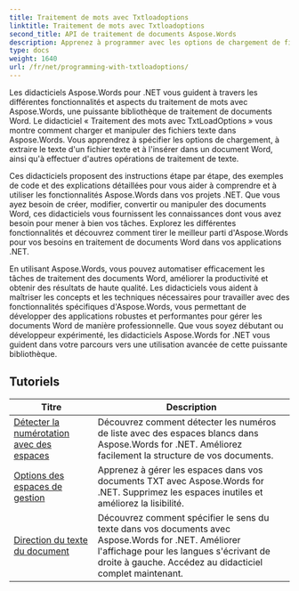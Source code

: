 ```yaml
---
title: Traitement de mots avec Txtloadoptions
linktitle: Traitement de mots avec Txtloadoptions
second_title: API de traitement de documents Aspose.Words
description: Apprenez à programmer avec les options de chargement de fichiers texte dans Aspose.Words pour .NET. Apprenez à spécifier le codage, à ignorer les caractères inconnus, à gérer les sauts de ligne et bien plus encore grâce à des didacticiels pas à pas et des exemples de code en C#.
type: docs
weight: 1640
url: /fr/net/programming-with-txtloadoptions/
---
```

Les didacticiels Aspose.Words pour .NET vous guident à travers les différentes fonctionnalités et aspects du traitement de mots avec Aspose.Words, une puissante bibliothèque de traitement de documents Word. Le didacticiel « Traitement des mots avec TxtLoadOptions » vous montre comment charger et manipuler des fichiers texte dans Aspose.Words. Vous apprendrez à spécifier les options de chargement, à extraire le texte d'un fichier texte et à l'insérer dans un document Word, ainsi qu'à effectuer d'autres opérations de traitement de texte.

Ces didacticiels proposent des instructions étape par étape, des exemples de code et des explications détaillées pour vous aider à comprendre et à utiliser les fonctionnalités Aspose.Words dans vos projets .NET. Que vous ayez besoin de créer, modifier, convertir ou manipuler des documents Word, ces didacticiels vous fournissent les connaissances dont vous avez besoin pour mener à bien vos tâches. Explorez les différentes fonctionnalités et découvrez comment tirer le meilleur parti d'Aspose.Words pour vos besoins en traitement de documents Word dans vos applications .NET.

En utilisant Aspose.Words, vous pouvez automatiser efficacement les tâches de traitement des documents Word, améliorer la productivité et obtenir des résultats de haute qualité. Les didacticiels vous aident à maîtriser les concepts et les techniques nécessaires pour travailler avec des fonctionnalités spécifiques d'Aspose.Words, vous permettant de développer des applications robustes et performantes pour gérer les documents Word de manière professionnelle. Que vous soyez débutant ou développeur expérimenté, les didacticiels Aspose.Words for .NET vous guident dans votre parcours vers une utilisation avancée de cette puissante bibliothèque.

 ## Tutoriels
| Titre | Description |
| --- | --- |
| [Détecter la numérotation avec des espaces](./detect-numbering-with-whitespaces/) | Découvrez comment détecter les numéros de liste avec des espaces blancs dans Aspose.Words for .NET. Améliorez facilement la structure de vos documents. |
| [Options des espaces de gestion](./handle-spaces-options/) | Apprenez à gérer les espaces dans vos documents TXT avec Aspose.Words for .NET. Supprimez les espaces inutiles et améliorez la lisibilité. |
| [Direction du texte du document](./document-text-direction/) | Découvrez comment spécifier le sens du texte dans vos documents avec Aspose.Words for .NET. Améliorer l'affichage pour les langues s'écrivant de droite à gauche. Accédez au didacticiel complet maintenant. |